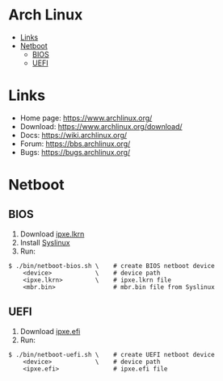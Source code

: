 # Arch Linux

- [Links](#links)
- [Netboot](#netboot)
  * [BIOS](#bios)
  * [UEFI](#uefi)

# Links
* Home page: https://www.archlinux.org/
* Download: https://www.archlinux.org/download/
* Docs: https://wiki.archlinux.org/
* Forum: https://bbs.archlinux.org/
* Bugs: https://bugs.archlinux.org/

# Netboot

## BIOS
1. Download [ipxe.lkrn](https://www.archlinux.org/releng/netboot/)
2. Install [Syslinux](https://wiki.syslinux.org/)
3. Run:
``` shell
$ ./bin/netboot-bios.sh \    # create BIOS netboot device
    <device>            \    # device path
    <ipxe.lkrn>         \    # ipxe.lkrn file
    <mbr.bin>                # mbr.bin file from Syslinux
```

## UEFI
1. Download [ipxe.efi](https://www.archlinux.org/releng/netboot/)
2. Run:
``` shell
$ ./bin/netboot-uefi.sh \    # create UEFI netboot device
    <device>            \    # device path
    <ipxe.efi>               # ipxe.efi file
```
